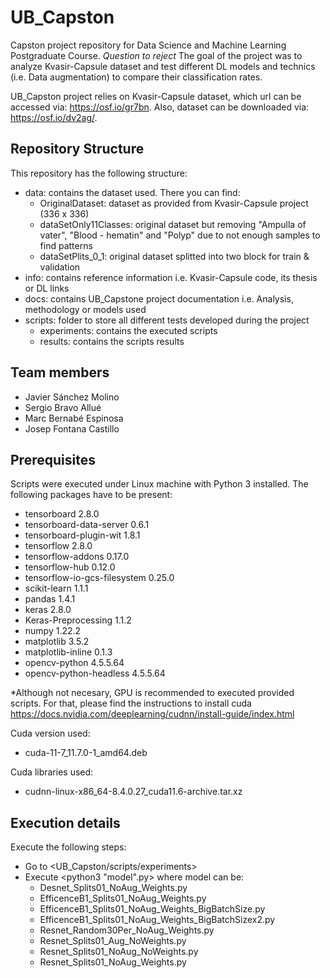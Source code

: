 # UB_Capston
Capston project repository for Data Science and Machine Learning Postgraduate Course. *Question to reject* The goal of the project was to analyze Kvasir-Capsule dataset and test different DL models and technics (i.e. Data augmentation) to compare their classification rates.

UB_Capston project relies on Kvasir-Capsule dataset, which url can be accessed via: https://osf.io/gr7bn. Also, dataset can be downloaded via: https://osf.io/dv2ag/.

## Repository Structure
This repository has the following structure:
 - data: contains the dataset used. There you can find:
    - OriginalDataset: dataset as provided from Kvasir-Capsule project (336 x 336)
    - dataSetOnly11Classes: original dataset but removing "Ampulla of vater", "Blood - hematin" and "Polyp" due to not enough samples to find patterns
    - dataSetPlits_0_1: original dataset splitted into two block for train & validation
 - info: contains reference information i.e. Kvasir-Capsule code, its thesis or DL links
 - docs: contains UB_Capstone project documentation i.e. Analysis, methodology or models used
 - scripts: folder to store all different tests developed during the project
    - experiments: contains the executed scripts
	- results: contains the scripts results

## Team members
 - Javier Sánchez Molino
 - Sergio Bravo Allué
 - Marc Bernabé Espinosa
 - Josep Fontana Castillo

## Prerequisites
Scripts were executed under Linux machine with Python 3 installed. The following packages have to be present:
 - tensorboard                  2.8.0
 - tensorboard-data-server      0.6.1
 - tensorboard-plugin-wit       1.8.1
 - tensorflow                   2.8.0
 - tensorflow-addons            0.17.0
 - tensorflow-hub               0.12.0
 - tensorflow-io-gcs-filesystem 0.25.0
 - scikit-learn                 1.1.1
 - pandas                       1.4.1
 - keras                        2.8.0
 - Keras-Preprocessing          1.1.2
 - numpy                        1.22.2
 - matplotlib                   3.5.2
 - matplotlib-inline            0.1.3
 - opencv-python                4.5.5.64
 - opencv-python-headless       4.5.5.64

*Although not necesary, GPU is recommended to executed provided scripts. For that, please find the instructions to install cuda https://docs.nvidia.com/deeplearning/cudnn/install-guide/index.html

Cuda version used:
 - cuda-11-7_11.7.0-1_amd64.deb

Cuda libraries used:
 - cudnn-linux-x86_64-8.4.0.27_cuda11.6-archive.tar.xz

## Execution details
Execute the following steps:
 - Go to <UB_Capston/scripts/experiments>
 - Execute <python3 "model".py> where model can be:
    - Desnet_Splits01_NoAug_Weights.py
    - EfficenceB1_Splits01_NoAug_Weights.py
    - EfficenceB1_Splits01_NoAug_Weights_BigBatchSize.py
    - EfficenceB1_Splits01_NoAug_Weights_BigBatchSizex2.py
    - Resnet_Random30Per_NoAug_Weights.py
    - Resnet_Splits01_Aug_NoWeights.py
    - Resnet_Splits01_NoAug_NoWeights.py
    - Resnet_Splits01_NoAug_Weights.py